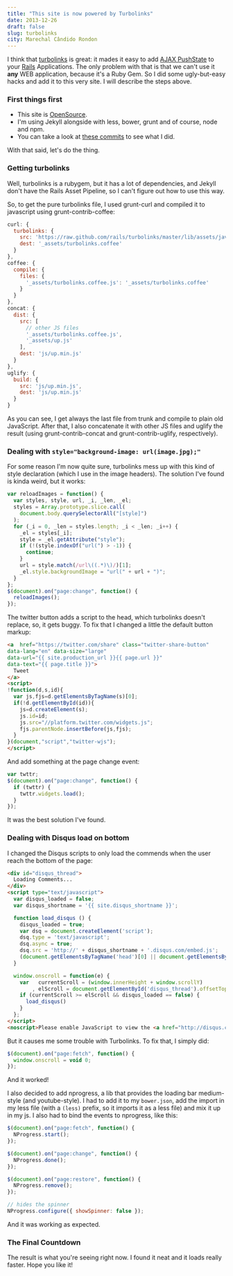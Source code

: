 ```yaml
---
title: "This site is now powered by Turbolinks"
date: 2013-12-26
draft: false
slug: turbolinks
city: Marechal Cândido Rondon
---
```


I think that [turbolinks](https://github.com/rails/turbolinks) is great: it mades it easy to add [AJAX PushState](https://www.google.com.br/search?q=AJAX+PushState) to your [Rails](http://rubyonrails.org/) Applications. The only problem with that is that we can't use it **any** WEB application, because it's a Ruby Gem. So I did some ugly-but-easy hacks and add it to this very site. I will describe the steps above.

<!--more-->

### First things first

- This site is [OpenSource](https://github.com/caarlos0/caarlos0.github.com.git).
- I'm using Jekyll alongside with less, bower, grunt and of course, node and npm.
- You can take a look at [these commits](https://github.com/caarlos0/caarlos0.github.com/commit/cb17b421e57aec67f3d7a582696e62d863c3689f) to see what I did.

With that said, let's do the thing.

### Getting turbolinks

Well, turbolinks is a rubygem, but it has a lot of dependencies, and Jekyll don't have the Rails Asset Pipeline, so I can't figure out how to use this way.

So, to get the pure turbolinks file, I used grunt-curl and compiled it to javascript using grunt-contrib-coffee:

```javascript
curl: {
  turbolinks: {
    src: 'https://raw.github.com/rails/turbolinks/master/lib/assets/javascripts/turbolinks.js.coffee',
    dest: '_assets/turbolinks.coffee'
  }
},
coffee: {
  compile: {
    files: {
      '_assets/turbolinks.coffee.js': '_assets/turbolinks.coffee'
    }
  }
},
concat: {
  dist: {
    src: [
      // other JS files
      '_assets/turbolinks.coffee.js',
      '_assets/up.js'
    ],
    dest: 'js/up.min.js'
  }
},
uglify: {
  build: {
    src: 'js/up.min.js',
    dest: 'js/up.min.js'
  }
}
```

As you can see, I get always the last file from trunk and compile to plain old JavaScript. After that, I also concatenate it with other JS files and uglify the result (using grunt-contrib-concat and grunt-contrib-uglify, respectively).

### Dealing with `style="background-image: url(image.jpg);"`

For some reason I'm now quite sure, turbolinks mess up with this kind of style declaration (which I use in the image headers). The solution I've found is kinda weird, but it works:

```javascript
var reloadImages = function() {
  var styles, style, url, _i, _len, _el;
  styles = Array.prototype.slice.call(
    document.body.querySelectorAll("[style]")
  );
  for (_i = 0, _len = styles.length; _i < _len; _i++) {
    _el = styles[_i];
    style = _el.getAttribute("style");
    if (!(style.indexOf("url(") > -1)) {
      continue;
    }
    url = style.match(/url\((.*)\)/)[1];
    _el.style.backgroundImage = "url(" + url + ")";
  }
};
$(document).on("page:change", function() {
  reloadImages();
});
```

The twitter button adds a script to the head, which turbolinks doesn't replace, so, it gets buggy. To fix that I changed a little the default button markup:

```html
<a  href="https://twitter.com/share" class="twitter-share-button"
data-lang="en" data-size="large"
data-url="{{ site.production_url }}{{ page.url }}"
data-text="{{ page.title }}">
  Tweet
</a>
<script>
!function(d,s,id){
  var js,fjs=d.getElementsByTagName(s)[0];
  if(!d.getElementById(id)){
    js=d.createElement(s);
    js.id=id;
    js.src="//platform.twitter.com/widgets.js";
    fjs.parentNode.insertBefore(js,fjs);
  }
}(document,"script","twitter-wjs");
</script>
```

And add something at the page change event:

```javascript
var twttr;
$(document).on("page:change", function() {
  if (twttr) {
    twttr.widgets.load();
  }
});
```

It was the best solution I've found.

### Dealing with Disqus load on bottom

I changed the Disqus scripts to only load the commends when the user reach the bottom of the page:

```html
<div id="disqus_thread">
  Loading Comments...
</div>
<script type="text/javascript">
  var disqus_loaded = false;
  var disqus_shortname = '{{ site.disqus_shortname }}';

  function load_disqus () {
    disqus_loaded = true;
    var dsq = document.createElement('script');
    dsq.type = 'text/javascript';
    dsq.async = true;
    dsq.src = 'http://' + disqus_shortname + '.disqus.com/embed.js';
    (document.getElementsByTagName('head')[0] || document.getElementsByTagName('body')[0]).appendChild(dsq);
  }

  window.onscroll = function(e) {
    var   currentScroll = (window.innerHeight + window.scrollY)
        , elScroll = document.getElementById('disqus_thread').offsetTop;
    if (currentScroll >= elScroll && disqus_loaded == false) {
      load_disqus()
    }
  };
</script>
<noscript>Please enable JavaScript to view the <a href="http://disqus.com/?ref_noscript">comments powered by Disqus.</a></noscript>
```

But it causes me some trouble with Turbolinks. To fix that, I simply did:

```javascript
$(document).on("page:fetch", function() {
  window.onscroll = void 0;
});
```

And it worked!

I also decided to add nprogress, a lib that provides the loading bar medium-style (and youtube-style). I had to add it to my `bower.json`, add the import in my less file (with a `(less)` prefix, so it imports it as a less file) and mix it up in my js. I also had to bind the events to nprogress, like this:

```javascript
$(document).on("page:fetch", function() {
  NProgress.start();
});

$(document).on("page:change", function() {
  NProgress.done();
});

$(document).on("page:restore", function() {
  NProgress.remove();
});

// hides the spinner
NProgress.configure({ showSpinner: false });
```

And it was working as expected.

### The Final Countdown

The result is what you're seeing right now. I found it neat and it loads really faster. Hope you like it!
